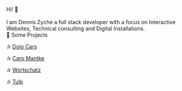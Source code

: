 Hi! 👋 
<br>
<br>
I am Dennis Zyche a full stack developer with a focus on Interactive Websites, Technical consulting and Digital Installations.
<br>
🌱 Some Projects

<p>✰ <a href="https://dojocares.de/" rel="nofollow">Dojo Cars</a></p>
<p>✰ <a href="https://www.caromantke.de/" rel="nofollow">Caro Mantke</a></p>
<p>✰ <a href="https://wortschatz-translation.de/" rel="nofollow">Wortschatz</a></p>
<p>✰ <a href="https://www.tulp.de/" rel="nofollow">Tulp</a></p>


<!---
denniszyche/denniszyche is a ✨ special ✨ repository because its `README.md` (this file) appears on your GitHub profile.
You can click the Preview link to take a look at your changes.
--->
